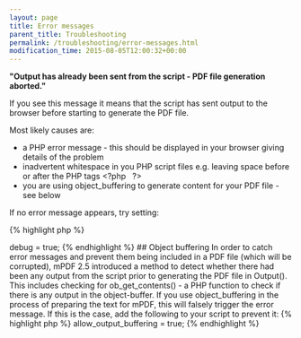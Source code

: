 ```yaml
---
layout: page
title: Error messages
parent_title: Troubleshooting
permalink: /troubleshooting/error-messages.html
modification_time: 2015-08-05T12:00:32+00:00
---
```


<b>"Output has already been sent from the script - PDF file generation aborted."</b>

If you see this message it means that the script has sent output to the browser before starting to generate the PDF file.

Most likely causes are:

<ul>
<li>a PHP error message - this should be displayed in your browser giving details of the problem</li>
<li>inadvertent whitespace in you PHP script files e.g. leaving space before or after the PHP tags &lt;?php&nbsp;&nbsp; ?&gt;</li>
<li>you are using object_buffering to generate content for your PDF file - see below</li>
</ul>

If no error message appears, try setting:

{% highlight php %}
<?php

$mpdf->debug = true;
{% endhighlight %}

## Object buffering

In order to catch error messages and prevent them being included in a PDF file (which will be corrupted), mPDF 2.5 introduced a method to detect whether there had been any output from the script prior to generating the PDF file in Output(). This includes checking for ob_get_contents() - a PHP function to check if there is any output in the object-buffer.

If you use object_buffering in the process of preparing the text for mPDF, this will falsely trigger the error message. If this is the case, add the following to your script to prevent it:

{% highlight php %}
<?php

$mpdf->allow_output_buffering = true;
{% endhighlight %}

